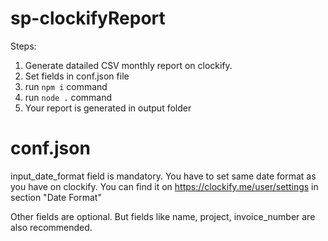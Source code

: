 # sp-clockifyReport

Steps:
1. Generate datailed CSV monthly report on clockify.
2. Set fields in conf.json file
3. run `npm i` command
4. run `node .` command
5. Your report is generated in output folder


# conf.json
input_date_format field is mandatory. You have to set same date format as you have on clockify. 
You can find it on https://clockify.me/user/settings in section "Date Format"

Other fields are optional. But fields like name, project, invoice_number are also recommended.